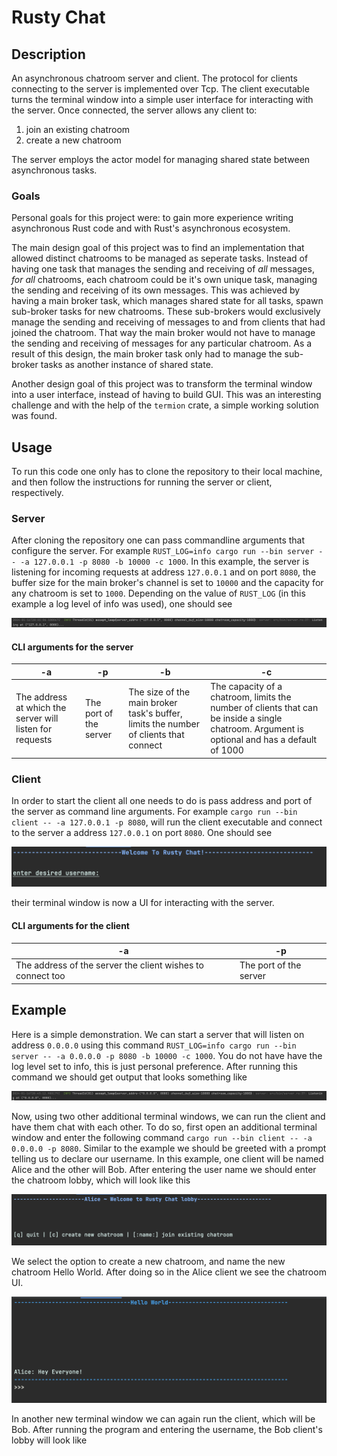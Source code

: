 # Rusty Chat
## Description
An asynchronous chatroom server and client. The protocol for clients connecting to the server is implemented over Tcp. 
The client executable turns the terminal window into a simple user interface for interacting with the server. Once connected,
the server allows any client to:
1. join an existing chatroom
2. create a new chatroom

The server employs the actor model for managing shared state between asynchronous tasks. 

### Goals
Personal goals for this project were: to gain more experience writing asynchronous Rust code and with Rust's asynchronous ecosystem.

The main design goal of this project was to find an implementation that allowed distinct chatrooms to be managed as seperate tasks.
Instead of having one task that manages the sending and receiving of _all_ messages, _for all_ chatrooms, each chatroom could be it's own unique task, managing the sending and receiving of its own messages. This was achieved by having a main broker task, which manages shared state for all tasks, spawn sub-broker tasks for new chatrooms. These sub-brokers would exclusively manage the sending and receiving of messages to and from clients that had joined the chatroom. That way the main broker would not have to manage the sending and receiving of messages for any particular chatroom. As a result of this design, the main broker task only had to manage the sub-broker tasks as another instance of shared state.

Another design goal of this project was to transform the terminal window into a user interface, instead of having to build GUI. This was an interesting challenge and with the help of the `termion` crate, a simple working solution was found.

## Usage
To run this code one only has to clone the repository to their local machine, and then follow the instructions for running the server or client, respectively.

### Server
After cloning the repository one can pass commandline arguments that configure the server. For example `RUST_LOG=info cargo run --bin server -- -a 127.0.0.1 -p 8080 -b 10000 -c 1000`.
In this example, the server is listening for incoming requests at address `127.0.0.1` and on port `8080`, the buffer size for the main broker's channel is set to `10000` and the capacity for
any chatroom is set to `1000`. Depending on the value of `RUST_LOG` (in this example a log level of info was used), one should see 

![](server.png)

#### CLI arguments for the server

| -a | -p | -b | -c |
| --- | --- | --- | ---- |
| The address at which the server will listen for requests | The port of the server | The size of the main broker task's buffer, limits the number of clients that connect | The capacity of a chatroom, limits the number of clients that can be inside a single chatroom. Argument is optional and has a default of 1000 |

### Client
In order to start the client all one needs to do is pass address and port of the server as command line arguments. For example `cargo run --bin client -- -a 127.0.0.1 -p 8080`, will run the client executable and connect to the server a address `127.0.0.1` on port `8080`. One should see

![](client_prompt.png)

their terminal window is now a UI for interacting with the server.

#### CLI arguments for the client
| -a | -p |
| --- | --- |
| The address of the server the client wishes to connect too | The port of the server |

## Example
Here is a simple demonstration. We can start a server that will listen on address `0.0.0.0` using this command `RUST_LOG=info cargo run --bin server -- -a 0.0.0.0 -p 8080 -b 10000 -c 1000`. You do not have have the log level set to info, this is just personal preference. After running this command we should get output that looks something like

![](example_server.png)

Now, using two other additional terminal windows, we can run the client and have them chat with each other. To do so, first open an additional terminal window and enter the following command `cargo run --bin client -- -a 0.0.0.0 -p 8080`. Similar to the example we should be greeted with a prompt telling us to declare our username. In this example, one client will be named Alice and the other will Bob. After entering the user name we should enter the chatroom lobby, which will look like this

![](lobby.png)

We select the option to create a new chatroom, and name the new chatroom Hello World. After doing so in the Alice client we see the chatroom UI.

![](chatroom.png)

In another new terminal window we can again run the client, which will be Bob. After running the program and entering the username, the Bob client's lobby will look like 






